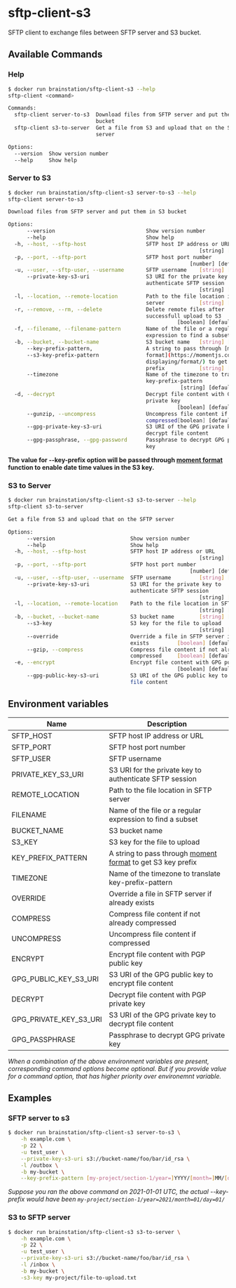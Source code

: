 # sftp-client-s3
SFTP client to exchange files between SFTP server and S3 bucket.

## Available Commands

### Help
```sh
$ docker run brainstation/sftp-client-s3 --help
sftp-client <command>

Commands:
  sftp-client server-to-s3  Download files from SFTP server and put them in S3
                            bucket
  sftp-client s3-to-server  Get a file from S3 and upload that on the SFTP
                            server

Options:
  --version  Show version number                                       [boolean]
  --help     Show help                                                 [boolean]
```

### Server to S3
```sh
$ docker run brainstation/sftp-client-s3 server-to-s3 --help
sftp-client server-to-s3

Download files from SFTP server and put them in S3 bucket

Options:
      --version                             Show version number        [boolean]
      --help                                Show help                  [boolean]
  -h, --host, --sftp-host                   SFTP host IP address or URL
                                                             [string] [required]
  -p, --port, --sftp-port                   SFTP host port number
                                                          [number] [default: 22]
  -u, --user, --sftp-user, --username       SFTP username    [string] [required]
      --private-key-s3-uri                  S3 URI for the private key to
                                            authenticate SFTP session
                                                             [string] [required]
  -l, --location, --remote-location         Path to the file location in SFTP
                                            server           [string] [required]
  -r, --remove, --rm, --delete              Delete remote files after
                                            successfull upload to S3
                                                      [boolean] [default: false]
  -f, --filename, --filename-pattern        Name of the file or a regular
                                            expression to find a subset [string]
  -b, --bucket, --bucket-name               S3 bucket name   [string] [required]
      --key-prefix-pattern,                 A string to pass through [moment
      --s3-key-prefix-pattern               format](https://momentjs.com/docs/#/
                                            displaying/format/) to get S3 key
                                            prefix           [string] [required]
      --timezone                            Name of the timezone to translate
                                            key-prefix-pattern
                                                       [string] [default: \\"UTC\\"]
  -d, --decrypt                             Decrypt file content with GPG
                                            private key
                                                      [boolean] [default: false]
      --gunzip, --uncompress                Uncompress file content if
                                            compressed[boolean] [default: false]
      --gpg-private-key-s3-uri              S3 URI of the GPG private key to
                                            decrypt file content        [string]
      --gpg-passphrase, --gpg-password      Passphrase to decrypt GPG private
                                            key                         [string]
```

**The value for --key-prefix option will be passed through [moment format](https://momentjs.com/docs/#/displaying/format/) function to enable date time values in the S3 key.**

### S3 to Server
```sh
$ docker run brainstation/sftp-client-s3 s3-to-server --help
sftp-client s3-to-server

Get a file from S3 and upload that on the SFTP server

Options:
      --version                        Show version number             [boolean]
      --help                           Show help                       [boolean]
  -h, --host, --sftp-host              SFTP host IP address or URL
                                                             [string] [required]
  -p, --port, --sftp-port              SFTP host port number
                                                          [number] [default: 22]
  -u, --user, --sftp-user, --username  SFTP username         [string] [required]
      --private-key-s3-uri             S3 URI for the private key to
                                       authenticate SFTP session
                                                             [string] [required]
  -l, --location, --remote-location    Path to the file location in SFTP server
                                                             [string] [required]
  -b, --bucket, --bucket-name          S3 bucket name        [string] [required]
      --s3-key                         S3 key for the file to upload
                                                             [string] [required]
      --override                       Override a file in SFTP server if already
                                       exists         [boolean] [default: false]
      --gzip, --compress               Compress file content if not already
                                       compressed     [boolean] [default: false]
  -e, --encrypt                        Encrypt file content with GPG public key
                                                      [boolean] [default: false]
      --gpg-public-key-s3-uri          S3 URI of the GPG public key to encrypt
                                       file content                     [string]
```

## Environment variables
| Name  | Description |
| --- | --- |
| SFTP_HOST  | SFTP host IP address or URL  |
| SFTP_PORT  | SFTP host port number  |
| SFTP_USER  | SFTP username  |
| PRIVATE_KEY_S3_URI  | S3 URI for the private key to authenticate SFTP session  |
| REMOTE_LOCATION  | Path to the file location in SFTP server  |
| FILENAME  | Name of the file or a regular expression to find a subset  |
| BUCKET_NAME  | S3 bucket name  |
| S3_KEY  | S3 key for the file to upload  |
| KEY_PREFIX_PATTERN  | A string to pass through [moment format](https://momentjs.com/docs/#/displaying/format/) to get S3 key prefix  |
| TIMEZONE  | Name of the timezone to translate key-prefix-pattern  |
| OVERRIDE  | Override a file in SFTP server if already exists  |
| COMPRESS  | Compress file content if not already compressed  |
| UNCOMPRESS  | Uncompress file content if compressed  |
| ENCRYPT  | Encrypt file content with PGP public key  |
| GPG_PUBLIC_KEY_S3_URI  | S3 URI of the GPG public key to encrypt file content  |
| DECRYPT  | Decrypt file content with PGP private key  |
| GPG_PRIVATE_KEY_S3_URI  | S3 URI of the GPG private key to decrypt file content  |
| GPG_PASSPHRASE  | Passphrase to decrypt GPG private key  |

*When a combination of the above environment variables are present, corresponding command options become optional. But if you provide value for a command option, that has higher priority over environemnt variable.*

## Examples

### SFTP server to s3
```sh
$ docker run brainstation/sftp-client-s3 server-to-s3 \
    -h example.com \
    -p 22 \
    -u test_user \
    --private-key-s3-uri s3://bucket-name/foo/bar/id_rsa \
    -l /outbox \
    -b my-bucket \
    --key-prefix-pattern [my-project/section-1/year=]YYYY/[month=]MM/[day=]DD/
```

*Suppose you ran the above command on 2021-01-01 UTC, the actual --key-prefix would have been `my-project/section-1/year=2021/month=01/day=01/`*

### S3 to SFTP server
```sh
$ docker run brainstation/sftp-client-s3 s3-to-server \
    -h example.com \
    -p 22 \
    -u test_user \
    --private-key-s3-uri s3://bucket-name/foo/bar/id_rsa \
    -l /inbox \
    -b my-bucket \
    -s3-key my-project/file-to-upload.txt
```
